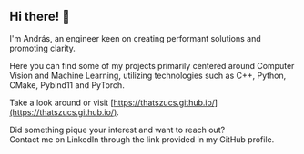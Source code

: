 <!--
**ThatSzucs/ThatSzucs** is a ✨ _special_ ✨ repository because its `README.md` (this file) appears on your GitHub profile.

Here are some ideas to get you started:

- 🔭 I’m currently working on ...
- 🌱 I’m currently learning ...
- 👯 I’m looking to collaborate on ...
- 🤔 I’m looking for help with ...
- 💬 Ask me about ...
- 📫 How to reach me: ...
- 😄 Pronouns: ...
- ⚡ Fun fact: ...
-->

## Hi there! 👋

I'm András, an engineer keen on creating performant solutions and promoting clarity.

Here you can find some of my projects primarily centered around Computer Vision
and Machine Learning, utilizing technologies such as C++, Python, CMake, Pybind11 and PyTorch.

Take a look around or visit [https://thatszucs.github.io/](https://thatszucs.github.io/).

Did something pique your interest and want to reach out?\
Contact me on LinkedIn through the link provided in my GitHub profile.
